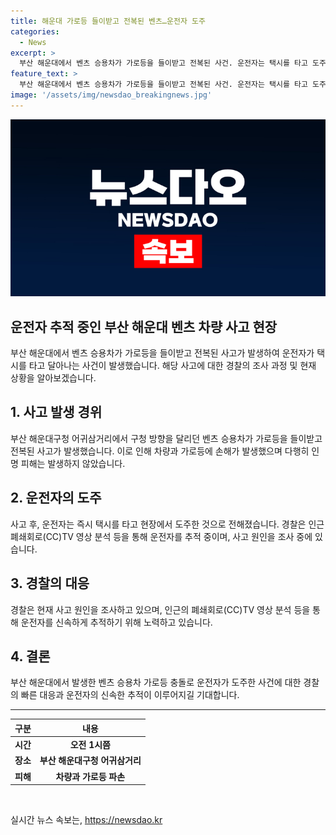 ```yaml
---
title: 해운대 가로등 들이받고 전복된 벤츠…운전자 도주
categories:
  - News
excerpt: >
  부산 해운대에서 벤츠 승용차가 가로등을 들이받고 전복된 사건. 운전자는 택시를 타고 도주 중이며, 경찰이 추적 중. 사고는 인명피해 없이 가로등과 차량에 손상을 낸 것으로 전해졌으며, 경찰은 CCTV 영상 분석 등을 이용해 운전자를 추적하고 사고 원인을 조사 중.
feature_text: >
  부산 해운대에서 벤츠 승용차가 가로등을 들이받고 전복된 사건. 운전자는 택시를 타고 도주 중이며, 경찰이 추적 중. 사고는 인명피해 없이 가로등과 차량에 손상을 낸 것으로 전해졌으며, 경찰은 CCTV 영상 분석 등을 이용해 운전자를 추적하고 사고 원인을 조사 중.
image: '/assets/img/newsdao_breakingnews.jpg'
---
```


<p><img src="/assets/img/newsdao_breakingnews.jpg" alt="cryptoinkorea 속보" /></p>

<h2 data-ke-size="size26"><b>운전자 추적 중인 부산 해운대 벤츠 차량 사고 현장</b></h2>

<p data-ke-size="size16">부산 해운대에서 벤츠 승용차가 가로등을 들이받고 전복된 사고가 발생하여 운전자가 택시를 타고 달아나는 사건이 발생했습니다. 해당 사고에 대한 경찰의 조사 과정 및 현재 상황을 알아보겠습니다.</p>

<h2 data-ke-size="size24">1. 사고 발생 경위</h2>

<p data-ke-size="size16">부산 해운대구청 어귀삼거리에서 구청 방향을 달리던 벤츠 승용차가 가로등을 들이받고 전복된 사고가 발생했습니다. 이로 인해 차량과 가로등에 손해가 발생했으며 다행히 인명 피해는 발생하지 않았습니다.</p>

<h2 data-ke-size="size24">2. 운전자의 도주</h2>

<p data-ke-size="size16">사고 후, 운전자는 즉시 택시를 타고 현장에서 도주한 것으로 전해졌습니다. 경찰은 인근 폐쇄회로(CC)TV 영상 분석 등을 통해 운전자를 추적 중이며, 사고 원인을 조사 중에 있습니다.</p>

<h2 data-ke-size="size24">3. 경찰의 대응</h2>

<p data-ke-size="size16">경찰은 현재 사고 원인을 조사하고 있으며, 인근의 폐쇄회로(CC)TV 영상 분석 등을 통해 운전자를 신속하게 추적하기 위해 노력하고 있습니다.</p>

<h2 data-ke-size="size24">4. 결론</h2>

<p data-ke-size="size16">부산 해운대에서 발생한 벤츠 승용차 가로등 충돌로 운전자가 도주한 사건에 대한 경찰의 빠른 대응과 운전자의 신속한 추적이 이루어지길 기대합니다.</p>

<hr>

<table>
  <thead>
    <tr>
      <th style="text-align: center;">구분</th>
      <th style="text-align: center;">내용</th>
    </tr>
  </thead>
  <tbody>
    <tr>
      <td style="text-align: center; height: 17px;"><b>시간</b></td>
      <td style="text-align: center; height: 17px;"><b>오전 1시쯤</b></td>
    </tr>
    <tr>
      <td style="text-align: center; height: 17px;"><b>장소</b></td>
      <td style="text-align: center; height: 17px;"><b>부산 해운대구청 어귀삼거리</b></td>
    </tr>
    <tr>
      <td style="text-align: center; height: 17px;"><b>피해</b></td>
      <td style="text-align: center; height: 17px;"><b>차량과 가로등 파손</b></td>
    </tr>
  </tbody>
</table>

<p data-ke-size="size16">&nbsp;</p>
실시간 뉴스 속보는, <a href="https://newsdao.kr" rel="dofollow">https://newsdao.kr</a>


